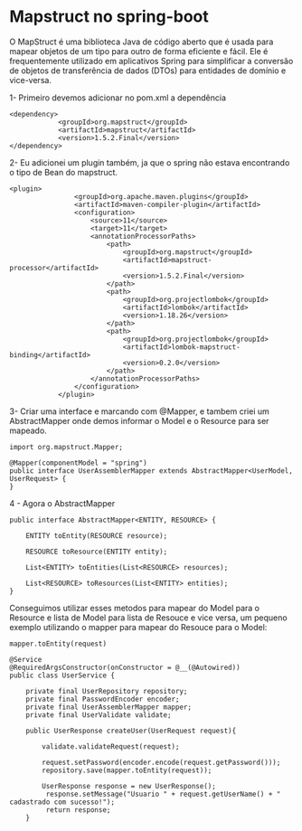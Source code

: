 # Mapstruct no spring-boot
O MapStruct é uma biblioteca Java de código aberto que é usada para mapear objetos de um tipo para outro de forma eficiente e fácil. Ele é frequentemente utilizado em aplicativos Spring para simplificar a conversão de objetos de transferência de dados (DTOs) para entidades de domínio e vice-versa.

1- Primeiro devemos adicionar no pom.xml a dependência

```
<dependency>
			<groupId>org.mapstruct</groupId>
			<artifactId>mapstruct</artifactId>
			<version>1.5.2.Final</version>
</dependency>
```
2- Eu adicionei um plugin também, ja que o spring não estava encontrando o tipo de Bean do mapstruct.
```
<plugin>
				<groupId>org.apache.maven.plugins</groupId>
				<artifactId>maven-compiler-plugin</artifactId>
				<configuration>
					<source>11</source>
					<target>11</target>
					<annotationProcessorPaths>
						<path>
							<groupId>org.mapstruct</groupId>
							<artifactId>mapstruct-processor</artifactId>
							<version>1.5.2.Final</version>
						</path>
						<path>
							<groupId>org.projectlombok</groupId>
							<artifactId>lombok</artifactId>
							<version>1.18.26</version>
						</path>
						<path>
							<groupId>org.projectlombok</groupId>
							<artifactId>lombok-mapstruct-binding</artifactId>
							<version>0.2.0</version>
						</path>
					</annotationProcessorPaths>
				</configuration>
			</plugin>
  ```
  
3- Criar uma interface e marcando com @Mapper, e tambem criei um AbstractMapper onde demos informar o Model e o Resource para ser mapeado.

```
import org.mapstruct.Mapper;

@Mapper(componentModel = "spring")
public interface UserAssemblerMapper extends AbstractMapper<UserModel, UserRequest> {
}
```

4 - Agora o AbstractMapper

```
public interface AbstractMapper<ENTITY, RESOURCE> {

    ENTITY toEntity(RESOURCE resource);

    RESOURCE toResource(ENTITY entity);

    List<ENTITY> toEntities(List<RESOURCE> resources);

    List<RESOURCE> toResources(List<ENTITY> entities);
}
```

Conseguimos utilizar esses metodos para mapear do Model para o Resource e lista de Model para lista de Resouce e vice versa, um pequeno exemplo utilizando o mapper para mapear do Resouce para o Model:

```
mapper.toEntity(request)
```

```
@Service
@RequiredArgsConstructor(onConstructor = @__(@Autowired))
public class UserService {

    private final UserRepository repository;
    private final PasswordEncoder encoder;
    private final UserAssemblerMapper mapper;
    private final UserValidate validate;

    public UserResponse createUser(UserRequest request){

        validate.validateRequest(request);

        request.setPassword(encoder.encode(request.getPassword()));
        repository.save(mapper.toEntity(request));

        UserResponse response = new UserResponse();
         response.setMessage("Usuario " + request.getUserName() + " cadastrado com sucesso!");
         return response;
    }
 ```

